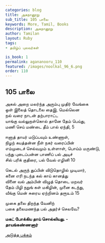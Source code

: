 ```yaml
---
categories: blog
title: அகநானூறு 
sub_title: 105 பாலை
keywords: More, Tamil, Books
description: அகநானூறு 
author: Tamilan
layout: Ruby
tags:
- தமிழ்ப் புலவர்கள் 

is_book: 1
permalink: agananooru_110
featured: /images/noolkal_96_6.png
order: 110
---
```



## 105 பாலை

அகல் அறை மலர்ந்த அரும்பு முதிர் வேங்கை  
ஒள் இலைத் தொடலை தைஇ, மெல்லென  
நல் வரை நாடன் தற்பாராட்ட  
யாங்கு வல்லுநள்கொல் தானே தேம் பெய்து,  
மணி செய் மண்டை தீம் பால் ஏந்தி, 5

ஈனாத் தாயர் மடுப்பவும் உண்ணாள்,  
நிழற் கயத்தன்ன நீள் நகர் வரைப்பின்  
எம்முடைச் செல்வமும் உள்ளாள், பொய்ம் மருண்டு,  
பந்து புடைப்பன்ன பாணிப் பல் அடிச்  
சில் பரிக் குதிரை, பல் வேல் எழினி 10

கெடல் அருந் துப்பின் விடுதொழில் முடிமார்,  
கனை எரி நடந்த கல் காய் கானத்து  
வினை வல் அம்பின் விழுத் தொடை மறவர்  
தேம் பிழி நறுங் கள் மகிழின், முனை கடந்து,  
வீங்கு மென் சுரைய ஏற்றினம் தரூஉம் 15

முகை தலை திறந்த வேனிற்  
பகை தலைமணந்த பல் அதர்ச் செலவே?

**மகட் போக்கிய தாய் சொல்லியது. -  
தாயங்கண்ணனார்**

[அடுத்த பக்கம்](agananooru_111)